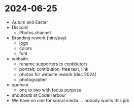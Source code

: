 2024-06-25
==========

* Autum and Easter
* Discord
    * Photos channel
* Branding rework (hire/pay)
    * logo
    * colors
    * font
* website
    * rename supporters to contibutors
    * portrait, contibution, free text, link
    * photos for website rework (dec 2024)
    * photographer
* sponsor
    * one to two with focus purpose
* shoutouts at CodeHarbour
* We have no one for social media ... nobody wants this job